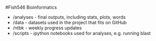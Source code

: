 #Fish546 Bioinformatics

- /analyses - final outputs, including stats, plots, words
- /data - datasets used in the project that fits on GitHub
- /ntbk - weekly progress updates 
- /scripts - ipython notebooks used for analyses, e.g. running blast